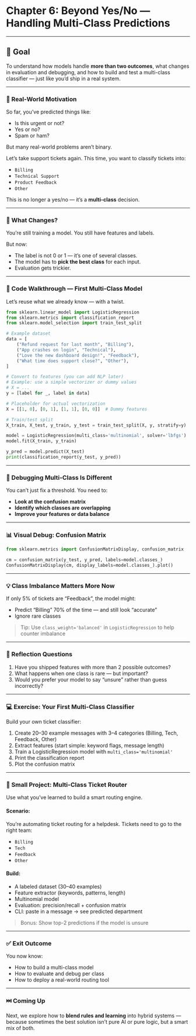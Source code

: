 # Chapter 6: Beyond Yes/No — Handling Multi-Class Predictions

---

## 🎯 Goal

To understand how models handle **more than two outcomes**, what changes in evaluation and debugging, and how to build and test a multi-class classifier — just like you’d ship in a real system.

---

### 🧠 Real-World Motivation

So far, you’ve predicted things like:

- Is this urgent or not?  
- Yes or no?  
- Spam or ham?

But many real-world problems aren’t binary.

Let’s take support tickets again. This time, you want to classify tickets into:

- `Billing`
- `Technical Support`
- `Product Feedback`
- `Other`

This is no longer a yes/no — it’s a **multi-class** decision.

---

### 🧩 What Changes?

You’re still training a model.
You still have features and labels.

But now:

- The label is not 0 or 1 — it’s one of several classes.
- The model has to **pick the best class** for each input.
- Evaluation gets trickier.

---

### 🧪 Code Walkthrough — First Multi-Class Model

Let’s reuse what we already know — with a twist.

```python
from sklearn.linear_model import LogisticRegression
from sklearn.metrics import classification_report
from sklearn.model_selection import train_test_split

# Example dataset
data = [
    ("Refund request for last month", "Billing"),
    ("App crashes on login", "Technical"),
    ("Love the new dashboard design!", "Feedback"),
    ("What time does support close?", "Other"),
]

# Convert to features (you can add NLP later)
# Example: use a simple vectorizer or dummy values
# X = ... 
y = [label for _, label in data]

# Placeholder for actual vectorization
X = [[1, 0], [0, 1], [1, 1], [0, 0]]  # Dummy features

# Train/test split
X_train, X_test, y_train, y_test = train_test_split(X, y, stratify=y)

model = LogisticRegression(multi_class='multinomial', solver='lbfgs')
model.fit(X_train, y_train)

y_pred = model.predict(X_test)
print(classification_report(y_test, y_pred))
```

---

### 🧠 Debugging Multi-Class Is Different

You can’t just fix a threshold. You need to:

- **Look at the confusion matrix**
- **Identify which classes are overlapping**
- **Improve your features or data balance**

---

### 📊 Visual Debug: Confusion Matrix

```python
from sklearn.metrics import ConfusionMatrixDisplay, confusion_matrix

cm = confusion_matrix(y_test, y_pred, labels=model.classes_)
ConfusionMatrixDisplay(cm, display_labels=model.classes_).plot()
```

---

### 💡 Class Imbalance Matters More Now

If only 5% of tickets are “Feedback”, the model might:

- Predict “Billing” 70% of the time — and still look “accurate”
- Ignore rare classes

> Tip: Use `class_weight='balanced'` in `LogisticRegression` to help counter imbalance

---

### 💭 Reflection Questions

1. Have you shipped features with more than 2 possible outcomes?
2. What happens when one class is rare — but important?
3. Would you prefer your model to say “unsure” rather than guess incorrectly?

---

### 💻 Exercise: Your First Multi-Class Classifier

Build your own ticket classifier:

1. Create 20–30 example messages with 3–4 categories (Billing, Tech, Feedback, Other)
2. Extract features (start simple: keyword flags, message length)
3. Train a LogisticRegression model with `multi_class='multinomial'`
4. Print the classification report
5. Plot the confusion matrix

---

### 🏁 Small Project: Multi-Class Ticket Router

Use what you’ve learned to build a smart routing engine.

#### Scenario:

You’re automating ticket routing for a helpdesk. Tickets need to go to the right team:

- `Billing`
- `Tech`
- `Feedback`
- `Other`

#### Build:

- A labeled dataset (30–40 examples)
- Feature extractor (keywords, patterns, length)
- Multinomial model
- Evaluation: precision/recall + confusion matrix
- CLI: paste in a message → see predicted department

> Bonus: Show top-2 predictions if the model is unsure

---

### ✅ Exit Outcome

You now know:

- How to build a multi-class model
- How to evaluate and debug per class
- How to deploy a real-world routing tool

---

### ⏭️ Coming Up

Next, we explore how to **blend rules and learning** into hybrid systems — because sometimes the best solution isn’t pure AI or pure logic, but a smart mix of both.
